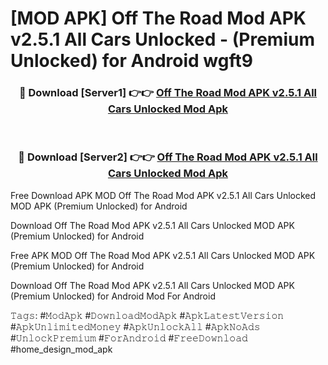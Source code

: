 # [MOD APK] Off The Road Mod APK v2.5.1 All Cars Unlocked - (Premium Unlocked) for Android wgft9



<div align="center">
<h3>🔴 Download [Server1] 👉👉 <a href="https://momento.my/?title=Off_The_Road_Mod_APK_v2.5.1_All_Cars_Unlocked">Off The Road Mod APK v2.5.1 All Cars Unlocked Mod Apk</a></h3><br>

<h3>🔴 Download [Server2] 👉👉 <a href="https://momento.my/?title=Off_The_Road_Mod_APK_v2.5.1_All_Cars_Unlocked">Off The Road Mod APK v2.5.1 All Cars Unlocked Mod Apk</a></h3>
</div>



Free Download APK MOD Off The Road Mod APK v2.5.1 All Cars Unlocked MOD APK (Premium Unlocked) for Android

Download Off The Road Mod APK v2.5.1 All Cars Unlocked MOD APK (Premium Unlocked) for Android

Free APK MOD Off The Road Mod APK v2.5.1 All Cars Unlocked MOD APK (Premium Unlocked) for Android

Download Off The Road Mod APK v2.5.1 All Cars Unlocked MOD APK (Premium Unlocked) for Android Mod For Android

𝚃𝚊𝚐𝚜: #𝙼𝚘𝚍𝙰𝚙𝚔 #𝙳𝚘𝚠𝚗𝚕𝚘𝚊𝚍𝙼𝚘𝚍𝙰𝚙𝚔 #𝙰𝚙𝚔𝙻𝚊𝚝𝚎𝚜𝚝𝚅𝚎𝚛𝚜𝚒𝚘𝚗 #𝙰𝚙𝚔𝚄𝚗𝚕𝚒𝚖𝚒𝚝𝚎𝚍𝙼𝚘𝚗𝚎𝚢 #𝙰𝚙𝚔𝚄𝚗𝚕𝚘𝚌𝚔𝙰𝚕𝚕 #𝙰𝚙𝚔𝙽𝚘𝙰𝚍𝚜 #𝚄𝚗𝚕𝚘𝚌𝚔𝙿𝚛𝚎𝚖𝚒𝚞𝚖 #𝙵𝚘𝚛𝙰𝚗𝚍𝚛𝚘𝚒𝚍 #𝙵𝚛𝚎𝚎𝙳𝚘𝚠𝚗𝚕𝚘𝚊𝚍 #home_design_mod_apk
